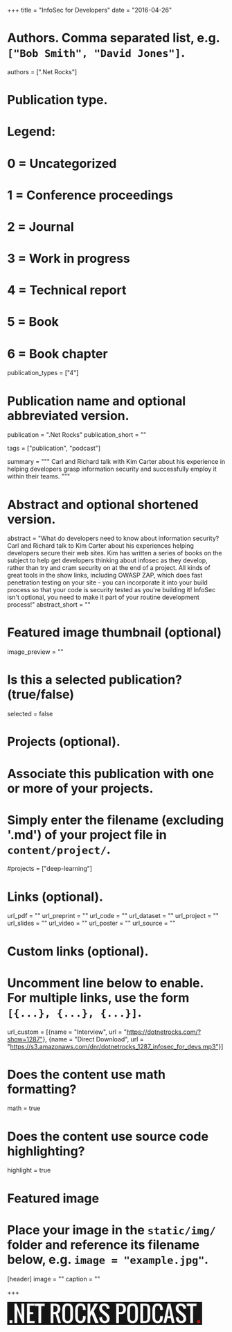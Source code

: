 +++
title = "InfoSec for Developers"
date = "2016-04-26"

# Authors. Comma separated list, e.g. `["Bob Smith", "David Jones"]`.
authors = [".Net Rocks"]

# Publication type.
# Legend:
# 0 = Uncategorized
# 1 = Conference proceedings
# 2 = Journal
# 3 = Work in progress
# 4 = Technical report
# 5 = Book
# 6 = Book chapter
publication_types = ["4"]

# Publication name and optional abbreviated version.
publication = ".Net Rocks"
publication_short = ""

tags = ["publication", "podcast"]

summary = """
Carl and Richard talk with Kim Carter about his experience in helping developers grasp information security and successfully employ it within their teams.
"""

# Abstract and optional shortened version.
abstract = "What do developers need to know about information security? Carl and Richard talk to Kim Carter about his experiences helping developers secure their web sites. Kim has written a series of books on the subject to help get developers thinking about infosec as they develop, rather than try and cram security on at the end of a project. All kinds of great tools in the show links, including OWASP ZAP, which does fast penetration testing on your site - you can incorporate it into your build process so that your code is security tested as you're building it! InfoSec isn't optional, you need to make it part of your routine development process!"
abstract_short = ""

# Featured image thumbnail (optional)
image_preview = ""

# Is this a selected publication? (true/false)
selected = false

# Projects (optional).
#   Associate this publication with one or more of your projects.
#   Simply enter the filename (excluding '.md') of your project file in `content/project/`.
#projects = ["deep-learning"]
 

# Links (optional).
url_pdf = ""
url_preprint = ""
url_code = ""
url_dataset = ""
url_project = ""
url_slides = ""
url_video = ""
url_poster = ""
url_source = ""

# Custom links (optional).
#   Uncomment line below to enable. For multiple links, use the form `[{...}, {...}, {...}]`.
url_custom = [{name = "Interview", url = "https://dotnetrocks.com/?show=1287"}, {name = "Direct Download", url = "https://s3.amazonaws.com/dnr/dotnetrocks_1287_infosec_for_devs.mp3"}]

# Does the content use math formatting?
math = true

# Does the content use source code highlighting?
highlight = true

# Featured image
# Place your image in the `static/img/` folder and reference its filename below, e.g. `image = "example.jpg"`.
[header]
image = ""
caption = ""

+++

![.Net Rocks](/img/publication/dotnetrocks.png)
